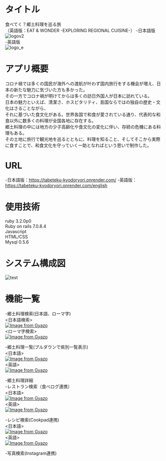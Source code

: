 # タイトル
  食べてく？郷土料理を巡る旅  
  （英語版：EAT & WONDER -EXPLORING REGIONAL CUISINE-） 
  -日本語版  
  ![logov2](https://github.com/user-attachments/assets/7db97689-c6d1-4da3-a31f-9fec61c31cab)  
  -英語版  
  ![logo_e](https://github.com/user-attachments/assets/c8138706-5685-49ad-9ac0-8c904e50044e)

# アプリ概要
  コロナ禍では多くの国民が海外への渡航が叶わず国内旅行をする機会が増え、日本の新たな魅力に気づいた方も多かった。  
  その一方でコロナ禍が明けてからは多くの訪日外国人が日本に訪れている。  
  日本の魅力といえば、清潔さ、ホスピタリティ、島国ならではの独自の歴史・文化はさることながら、  
  それに基づいた食文化がある。世界各国で和食が愛されている通り、代表的な和食以外に数多くの料理が全国各地に存在する。  
  郷土料理の中には地方の少子高齢化や食文化の変化に伴い、存続の危機にある料理もある。  
  その土地に旅行で観光地を巡るとともに、料理を知ること、そしてそこから実際に食すことで、和食文化を守っていく一助となればという思いで制作した。

# URL
  -日本語版：https://tabeteku-kyodoryori.onrender.com/
  -英語版：https://tabeteku-kyodoryori.onrender.com/english

# 使用技術
  ruby 3.2.0p0  
  Ruby on rails 7.0.8.4  
  Javascript  
  HTML/CSS  
  Mysql 0.5.6 

# システム構成図
  ![test](https://github.com/user-attachments/assets/bdbd51c1-2a2b-441d-90d3-5bbbdd8deae7)

# 機能一覧
  -郷土料理検索(日本語、ローマ字)  
  <日本語検索>  
  [![Image from Gyazo](https://i.gyazo.com/365d42a078f3268eddacef3b0f1971ee.gif)](https://gyazo.com/365d42a078f3268eddacef3b0f1971ee)  
  <ローマ字検索>  
  [![Image from Gyazo](https://i.gyazo.com/7ca8250b765744d01dc1c22c880242f4.gif)](https://gyazo.com/7ca8250b765744d01dc1c22c880242f4)  

  -郷土料理一覧(プルダウンで県別一覧表示)  
  <日本語>  
  [![Image from Gyazo](https://i.gyazo.com/9d1ed879fceb4088ba6b2676ce212e4b.gif)](https://gyazo.com/9d1ed879fceb4088ba6b2676ce212e4b)  
  <英語>  
  [![Image from Gyazo](https://i.gyazo.com/3627559d7637fb0eb23dfee9f50154a0.gif)](https://gyazo.com/3627559d7637fb0eb23dfee9f50154a0)  

  -郷土料理詳細  
   -レストラン検索（食べログ連携）  
    <日本語>  
    [![Image from Gyazo](https://i.gyazo.com/7ba7b7f4b9c513d2b1392ed7d57b2ef6.gif)](https://gyazo.com/7ba7b7f4b9c513d2b1392ed7d57b2ef6)  
    <英語>  
    [![Image from Gyazo](https://i.gyazo.com/076de21c77ab31a052d869b30f7933b6.gif)](https://gyazo.com/076de21c77ab31a052d869b30f7933b6)  
    
   -レシピ検索(Cookpad連携)  
    <日本語>  
    [![Image from Gyazo](https://i.gyazo.com/0827235f26d5e0663b040ff3ab26f31f.gif)](https://gyazo.com/0827235f26d5e0663b040ff3ab26f31f)  
    <英語>  
    [![Image from Gyazo](https://i.gyazo.com/fd5cec8d002cc74d27fbdf90e4fd7095.gif)](https://gyazo.com/fd5cec8d002cc74d27fbdf90e4fd7095) 

   -写真検索(Instagram連携)




